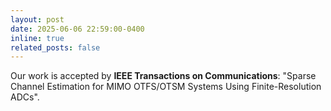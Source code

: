 ```yaml
---
layout: post
date: 2025-06-06 22:59:00-0400
inline: true
related_posts: false
---
```

Our work is accepted by **IEEE Transactions on Communications**: "Sparse Channel Estimation for MIMO OTFS/OTSM Systems Using Finite-Resolution ADCs".

